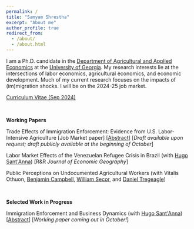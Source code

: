 ```yaml
---
permalink: /
title: "Samyam Shrestha"
excerpt: "About me"
author_profile: true
redirect_from: 
  - /about/
  - /about.html
---
```


I am a Ph.D. candidate in the [Department of Agricultural and Applied Economics](https://agecon.uga.edu/) at the [University of Georgia](https://uga.edu). My research interests lie at the intersections of labor economics, agricultural economics, and economic development. Much of my current research focuses on the impacts of (im)migration shocks. I will be on the 2024-25 job market.

[Curriculum Vitae (Sep 2024)](https://shsamyam.github.io/files/CV_Sep_14_2024.pdf)

<p>&nbsp;</p>

**Working Papers**

Trade Effects of Immigration Enforcement: Evidence from U.S. Labor-Intensive Agriculture [Job Market paper] [[Abstract](https://shsamyam.org/files/JMP_Abstract.pdf)] [_Draft available upon request; draft publicly available at the beginning of October_]

Labor Market Effects of the Venezuelan Refugee Crisis in Brazil (with [Hugo Sant'Anna](https://hsantanna.org/)) [R&R _Journal of Economic Geography_]

Public Perceptions on Undocumented Agricultural Workers (with Vitalis Othuon, [Benjamin Campbell](https://agecon.uga.edu/people/faculty/benjamin-campbell.html), [William Secor](https://agecon.uga.edu/people/faculty/will-secor.html), and [Daniel Tregeagle](https://cals.ncsu.edu/agricultural-and-resource-economics/people/daniel-tregeagle/))

<p>&nbsp;</p>

**Selected Work in Progress**

Immigration Enforcement and Business Dynamics (with [Hugo Sant'Anna](https://hsantanna.org/)) [[Abstract](https://shsamyam.org/files/SC_Abstract.pdf)] [_Working paper coming out in October!_]